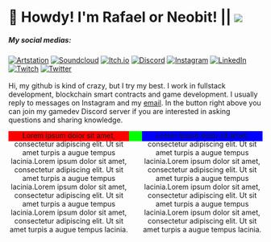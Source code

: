 # 🦊 Howdy! I'm Rafael or Neobit! || [![](https://visitcount.itsvg.in/api?id=neobit&icon=0&color=0)](https://visitcount.itsvg.in)

##### My social medias:
[![Artstation](https://img.shields.io/badge/Artstation-%230077B5.svg?logo=Artstation&logoColor=white)](https://www.artstation.com/neobit)
[![Soundcloud](https://img.shields.io/badge/Soundcloud-orange.svg?logo=Soundcloud&logoColor=white)](https://www.soundcloud.com/neobit)
[![Itch.io](https://img.shields.io/badge/Itch.io-FA5C5C.svg?logo=itch.io&logoColor=white)](https://neobit.dev)
[![Discord](https://img.shields.io/badge/Discord-%237289DA.svg?logo=discord&logoColor=white)](htttps://discord.gg/https://discord.gg/99EkyFK79s)
[![Instagram](https://img.shields.io/badge/Instagram-%23E4405F.svg?logo=Instagram&logoColor=white)](https://instagram.com/rafaneobit)
[![LinkedIn](https://img.shields.io/badge/LinkedIn-%230077B5.svg?logo=linkedin&logoColor=white)](https://linkedin.com/in/neobit)
[![Twitch](https://img.shields.io/badge/Twitch-%239146FF.svg?logo=Twitch&logoColor=white)](https://twitch.tv/neobit)
[![Twitter](https://img.shields.io/badge/Twitter-%231DA1F2.svg?logo=Twitter&logoColor=white)](https://twitter.com/neobitdev)
<br>
<br>
Hi, my github is kind of crazy, but I try my best. I work in fullstack development, blockchain smart contracts and game development. I usually reply to messages on Instagram and my <a href="mailto:contactneobit@gmail.com">email</a>. In the button right above you can join my gamedev Discord server if you are interested in asking questions and sharing knowledge. 

<style>
#container {
    width:100%;
    text-align:center;
}

#left {
    float:left;
    width:47.5%;
    height: 20px;
    background: #ff0000;
}

#center {
    display: inline-block;
    margin:0 auto;
    width:5%;
    height: 20px;
    background: #00ff00;
}

#right {
    float:right;
    width:47.5%;
    height: 20px;
    background: #0000ff;
}
</style>

<div id="container">
  <div id="left">Lorem ipsum dolor sit amet, consectetur adipiscing elit. Ut sit amet turpis a augue tempus lacinia.Lorem ipsum dolor sit amet, consectetur adipiscing elit. Ut sit amet turpis a augue tempus lacinia.Lorem ipsum dolor sit amet, consectetur adipiscing elit. Ut sit amet turpis a augue tempus lacinia.Lorem ipsum dolor sit amet, consectetur adipiscing elit. Ut sit amet turpis a augue tempus lacinia.</div>
  <div id="center"></div>
  <div id="right">Lorem ipsum dolor sit amet, consectetur adipiscing elit. Ut sit amet turpis a augue tempus lacinia.Lorem ipsum dolor sit amet, consectetur adipiscing elit. Ut sit amet turpis a augue tempus lacinia.Lorem ipsum dolor sit amet, consectetur adipiscing elit. Ut sit amet turpis a augue tempus lacinia.Lorem ipsum dolor sit amet, consectetur adipiscing elit. Ut sit amet turpis a augue tempus lacinia.</div>
</div>